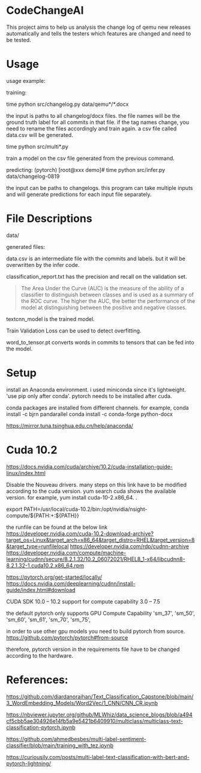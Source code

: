 # CodeChangeAI

This project aims to help us analysis the change log of qemu new releases automatically and tells the testers which features are changed and need to be tested.

# Usage
usage example:

training:

time python src/changelog.py data/qemu*/*.docx

the input is paths to all changelog/docx files. the file names will be the ground truth label for all commits in that file. if the tag names change, you need to rename the files accordingly and train again. a csv file called data.csv will be generated.

time python src/multi*.py 

train a model on the csv file generated from the previous command. 

predicting:
(pytorch) [root@xxx demo]# time python src/infer.py data/changelog-0819 

the input can be paths to changelogs. this program can take multiple inputs and will generate predictions for each input file separately.

# File Descriptions
data/

generated files:

data.csv is an intermediate file with the commits and labels. but it will be overwritten by the infer code.

classification_report.txt  has the precision and recall on the validation set.

> The Area Under the Curve (AUC) is the measure of the ability of a classifier to distinguish between classes and is used as a summary of the ROC curve. The higher the AUC, the better the performance of the model at distinguishing between the positive and negative classes.

textcnn_model is the trained model.

Train Validation Loss can be used to detect overfitting.

word_to_tensor.pt converts words in commits to tensors that can be fed into the model.

# Setup
install an Anaconda environment. i used miniconda since it's lightweight. 'use pip only after conda'. pytorch needs to be installed after cuda.

conda packages are installed from different channels. for example,
conda install -c bjrn pandarallel 
conda install -c conda-forge python-docx 

https://mirror.tuna.tsinghua.edu.cn/help/anaconda/ 

# Cuda 10.2
https://docs.nvidia.com/cuda/archive/10.2/cuda-installation-guide-linux/index.html

Disable the Nouveau drivers. many steps on this link have to be modified according to the cuda version. yum search cuda shows the available version. for example,
yum install cuda-10-2.x86_64. .

export PATH=/usr/local/cuda-10.2/bin:/opt/nvidia/nsight-compute/${PATH:+:${PATH}}

the runfile can be found at the below link
https://developer.nvidia.com/cuda-10.2-download-archive?target_os=Linux&target_arch=x86_64&target_distro=RHEL&target_version=8&target_type=runfilelocal 
https://developer.nvidia.com/rdp/cudnn-archive
https://developer.nvidia.com/compute/machine-learning/cudnn/secure/8.2.1.32/10.2_06072021/RHEL8_1-x64/libcudnn8-8.2.1.32-1.cuda10.2.x86_64.rpm

https://pytorch.org/get-started/locally/
https://docs.nvidia.com/deeplearning/cudnn/install-guide/index.html#download

CUDA SDK 10.0 – 10.2 support for compute capability 3.0 – 7.5 

the default pytorch only supports GPU Compute Capability
'sm_37', 'sm_50', 'sm_60', 'sm_61', 'sm_70', 'sm_75',

in order to use other gpu models you need to build pytorch from source.
https://github.com/pytorch/pytorch#from-source

therefore, pytorch version in the requirements file have to be changed according to the hardware.

# References:

https://github.com/diardanoraihan/Text_Classification_Capstone/blob/main/3_WordEmbedding_Models/Word2Vec/1_CNN/CNN_CR.ipynb

https://nbviewer.jupyter.org/github/MLWhiz/data_science_blogs/blob/a494cf5cbb5ae304926e14fb5a9e5421b6409910/multiclass/multiclass-text-classification-pytorch.ipynb

https://github.com/ahmedbesbes/multi-label-sentiment-classifier/blob/main/training_with_tez.ipynb

https://curiousily.com/posts/multi-label-text-classification-with-bert-and-pytorch-lightning/

